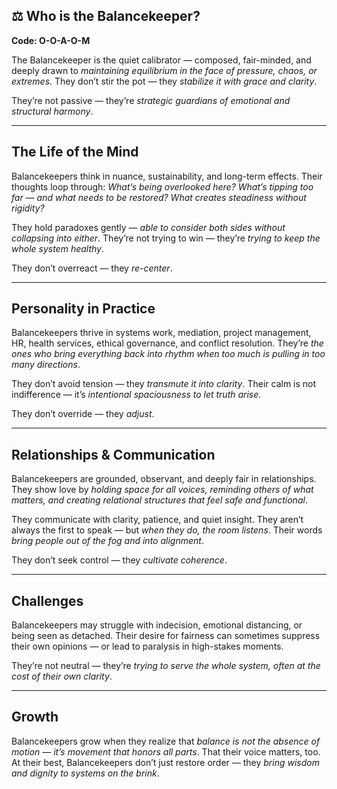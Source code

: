 ## ⚖️ Who is the Balancekeeper?  
**Code: O-O-A-O-M**

The Balancekeeper is the quiet calibrator — composed, fair-minded, and deeply drawn to *maintaining equilibrium in the face of pressure, chaos, or extremes*. They don’t stir the pot — they *stabilize it with grace and clarity*.

They’re not passive — they’re *strategic guardians of emotional and structural harmony*.

---

## The Life of the Mind

Balancekeepers think in nuance, sustainability, and long-term effects. Their thoughts loop through: *What’s being overlooked here? What’s tipping too far — and what needs to be restored? What creates steadiness without rigidity?*

They hold paradoxes gently — *able to consider both sides without collapsing into either*. They’re not trying to win — they’re *trying to keep the whole system healthy*.

They don’t overreact — they *re-center*.

---

## Personality in Practice

Balancekeepers thrive in systems work, mediation, project management, HR, health services, ethical governance, and conflict resolution. They’re *the ones who bring everything back into rhythm when too much is pulling in too many directions*.

They don’t avoid tension — they *transmute it into clarity*. Their calm is not indifference — it’s *intentional spaciousness to let truth arise*.

They don’t override — they *adjust*.

---

## Relationships & Communication

Balancekeepers are grounded, observant, and deeply fair in relationships. They show love by *holding space for all voices, reminding others of what matters, and creating relational structures that feel safe and functional*.

They communicate with clarity, patience, and quiet insight. They aren’t always the first to speak — but *when they do, the room listens*. Their words *bring people out of the fog and into alignment*.

They don’t seek control — they *cultivate coherence*.

---

## Challenges

Balancekeepers may struggle with indecision, emotional distancing, or being seen as detached. Their desire for fairness can sometimes suppress their own opinions — or lead to paralysis in high-stakes moments.

They’re not neutral — they’re *trying to serve the whole system, often at the cost of their own clarity*.

---

## Growth

Balancekeepers grow when they realize that *balance is not the absence of motion — it’s movement that honors all parts*. That their voice matters, too. At their best, Balancekeepers don’t just restore order — they *bring wisdom and dignity to systems on the brink*.
